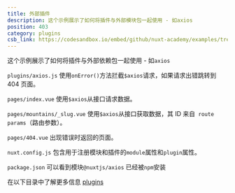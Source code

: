 ```yaml
---
title: 外部插件
description: 这个示例展示了如何将插件与外部模块包一起使用 - 如axios
position: 403
category: plugins
csb_link: https://codesandbox.io/embed/github/nuxt-academy/examples/tree/master/plugins/external-packages-plugin?fontsize=14&hidenavigation=1&module=%2Fplugins%2Faxios.js&theme=dark&view=editor
---
```


这个示例展示了如何将插件与外部依赖包一起使用 - 如`axios`

<example-intro></example-intro>

`plugins/axios.js` 使用`onError()`方法拦截`$axios`请求，如果请求出错跳转到 404 页面。

`pages/index.vue` 使用`$axios`从接口请求数据。

`pages/mountains/_slug.vue` 使用`$axios`从接口获取数据，其 ID 来自` route params`（路由参数）。

`pages/404.vue` 出现错误时返回的页面。

`nuxt.config.js` 包含用于注册模块和插件的`module`属性和`plugin`属性。

`package.json` 可以看到模块`@nuxtjs/axios` 已经被`npm`安装

<base-alert type="next">

在以下目录中了解更多信息 [plugins](/docs/2.x/directory-structure/plugins#external-packages)

</base-alert>

<code-sandbox :src="csb_link"></code-sandbox>
